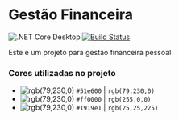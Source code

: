 # Gestão Financeira

![.NET Core Desktop](https://github.com/tgspn/gestao-financeira-doo/workflows/.NET%20Core%20Desktop/badge.svg)
[![Build Status](https://dev.azure.com/tiagospana/gestao-financeira-doo/_apis/build/status/tgspn.gestao-financeira-doo?branchName=master)](https://dev.azure.com/tiagospana/gestao-financeira-doo/_build/latest?definitionId=1&branchName=master)

Este é um projeto para gestão financeira pessoal

### Cores utilizadas no projeto

- ![rgb(79,230,0)](https://via.placeholder.com/15/51e600/000000?text=+) `#51e600` | `rgb(79,230,0)`
- ![rgb(79,230,0)](https://via.placeholder.com/15/ff0000/000000?text=+) `#ff0000` | `rgb(255,0,0)`
- ![rgb(79,230,0)](https://via.placeholder.com/15/1919e1/000000?text=+) `#1919e1` | `rgb(25,25,225)`
